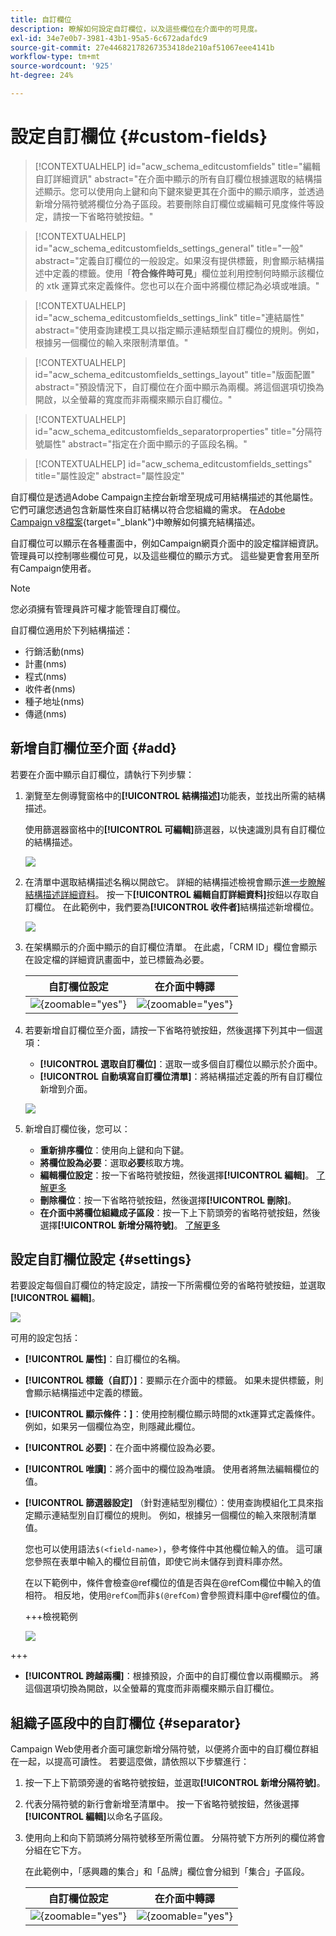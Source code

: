 ```yaml
---
title: 自訂欄位
description: 瞭解如何設定自訂欄位，以及這些欄位在介面中的可見度。
exl-id: 34e7e0b7-3981-43b1-95a5-6c672adafdc9
source-git-commit: 27e44682178267353418de210af51067eee4141b
workflow-type: tm+mt
source-wordcount: '925'
ht-degree: 24%

---
```



# 設定自訂欄位 {#custom-fields}

>[!CONTEXTUALHELP]
>id="acw_schema_editcustomfields"
>title="編輯自訂詳細資訊"
>abstract="在介面中顯示的所有自訂欄位根據選取的結構描述顯示。您可以使用向上鍵和向下鍵來變更其在介面中的顯示順序，並透過新增分隔符號將欄位分為子區段。若要刪除自訂欄位或編輯可見度條件等設定，請按一下省略符號按鈕。"

>[!CONTEXTUALHELP]
>id="acw_schema_editcustomfields_settings_general"
>title="一般"
>abstract="定義自訂欄位的一般設定。如果沒有提供標籤，則會顯示結構描述中定義的標籤。使用「**符合條件時可見**」欄位並利用控制何時顯示該欄位的 xtk 運算式來定義條件。您也可以在介面中將欄位標記為必填或唯讀。"

>[!CONTEXTUALHELP]
>id="acw_schema_editcustomfields_settings_link"
>title="連結屬性"
>abstract="使用查詢建模工具以指定顯示連結類型自訂欄位的規則。例如，根據另一個欄位的輸入來限制清單值。"

>[!CONTEXTUALHELP]
>id="acw_schema_editcustomfields_settings_layout"
>title="版面配置"
>abstract="預設情況下，自訂欄位在介面中顯示為兩欄。將這個選項切換為開啟，以全螢幕的寬度而非兩欄來顯示自訂欄位。"

>[!CONTEXTUALHELP]
>id="acw_schema_editcustomfields_separatorproperties"
>title="分隔符號屬性"
>abstract="指定在介面中顯示的子區段名稱。"

<!-- NOT USED IN THE UI?-->

>[!CONTEXTUALHELP]
>id="acw_schema_editcustomfields_settings"
>title="屬性設定"
>abstract="屬性設定"

自訂欄位是透過Adobe Campaign主控台新增至現成可用結構描述的其他屬性。 它們可讓您透過包含新屬性來自訂結構以符合您組織的需求。 在[Adobe Campaign v8檔案](https://experienceleague.adobe.com/docs/campaign/campaign-v8/developer/shemas-forms/extend-schema.html){target="_blank"}中瞭解如何擴充結構描述。

自訂欄位可以顯示在各種畫面中，例如Campaign網頁介面中的設定檔詳細資訊。 管理員可以控制哪些欄位可見，以及這些欄位的顯示方式。 這些變更會套用至所有Campaign使用者。

>[!NOTE]
>
>您必須擁有管理員許可權才能管理自訂欄位。

自訂欄位適用於下列結構描述：

* 行銷活動(nms)
* 計畫(nms)
* 程式(nms)
* 收件者(nms)
* 種子地址(nms)
* 傳遞(nms)

## 新增自訂欄位至介面 {#add}

若要在介面中顯示自訂欄位，請執行下列步驟：

1. 瀏覽至左側導覽窗格中的&#x200B;**[!UICONTROL 結構描述]**&#x200B;功能表，並找出所需的結構描述。

   使用篩選器窗格中的&#x200B;**[!UICONTROL 可編輯]**&#x200B;篩選器，以快速識別具有自訂欄位的結構描述。

   ![](assets/custom-fields-open.png)

1. 在清單中選取結構描述名稱以開啟它。 詳細的結構描述檢視會顯示[進一步瞭解結構描述詳細資料](../administration/schemas.md)。 按一下&#x200B;**[!UICONTROL 編輯自訂詳細資料]**&#x200B;按鈕以存取自訂欄位。 在此範例中，我們要為&#x200B;**[!UICONTROL 收件者]**&#x200B;結構描述新增欄位。

   ![](assets/custom-fields-edit.png)

1. 在架構顯示的介面中顯示的自訂欄位清單。 在此處，「CRM ID」欄位會顯示在設定檔的詳細資訊畫面中，並已標籤為必要。

   | 自訂欄位設定 | 在介面中轉譯 |
   |  ---  |  ---  |
   | ![](assets/custom-fields-detail.png){zoomable="yes"} | ![](assets/custom-fields-detail-crm.png){zoomable="yes"} |

1. 若要新增自訂欄位至介面，請按一下省略符號按鈕，然後選擇下列其中一個選項：

   * **[!UICONTROL 選取自訂欄位]**：選取一或多個自訂欄位以顯示於介面中。
   * **[!UICONTROL 自動填寫自訂欄位清單]**：將結構描述定義的所有自訂欄位新增到介面。

   ![](assets/custom-fields-add.png)

1. 新增自訂欄位後，您可以：

   * **重新排序欄位**：使用向上鍵和向下鍵。
   * **將欄位設為必要**：選取&#x200B;**必要**&#x200B;核取方塊。
   * **編輯欄位設定**：按一下省略符號按鈕，然後選擇&#x200B;**[!UICONTROL 編輯]**。 [了解更多](#settings)
   * **刪除欄位**：按一下省略符號按鈕，然後選擇&#x200B;**[!UICONTROL 刪除]**。
   * **在介面中將欄位組織成子區段**：按一下上下箭頭旁的省略符號按鈕，然後選擇&#x200B;**[!UICONTROL 新增分隔符號]**。 [了解更多](#separator)

## 設定自訂欄位設定 {#settings}

若要設定每個自訂欄位的特定設定，請按一下所需欄位旁的省略符號按鈕，並選取&#x200B;**[!UICONTROL 編輯]**。

![](assets/custom-fields-settings.png)

可用的設定包括：

* **[!UICONTROL 屬性]**：自訂欄位的名稱。
* **[!UICONTROL 標籤（自訂）]**：要顯示在介面中的標籤。 如果未提供標籤，則會顯示結構描述中定義的標籤。
* **[!UICONTROL 顯示條件：]**：使用控制欄位顯示時間的xtk運算式定義條件。 例如，如果另一個欄位為空，則隱藏此欄位。
* **[!UICONTROL 必要]**：在介面中將欄位設為必要。
* **[!UICONTROL 唯讀]**：將介面中的欄位設為唯讀。 使用者將無法編輯欄位的值。
* **[!UICONTROL 篩選器設定]** （針對連結型別欄位）：使用查詢模組化工具來指定顯示連結型別自訂欄位的規則。 例如，根據另一個欄位的輸入來限制清單值。

  您也可以使用語法`$(<field-name>)`，參考條件中其他欄位輸入的值。 這可讓您參照在表單中輸入的欄位目前值，即使它尚未儲存到資料庫亦然。

  在以下範例中，條件會檢查@ref欄位的值是否與在@refCom欄位中輸入的值相符。 相反地，使用`@refCom`而非`$(@refCom)`會參照資料庫中@ref欄位的值。

  +++檢視範例

  ![](assets/custom-fields-ref.png)

+++

* **[!UICONTROL 跨越兩欄]**：根據預設，介面中的自訂欄位會以兩欄顯示。 將這個選項切換為開啟，以全螢幕的寬度而非兩欄來顯示自訂欄位。

## 組織子區段中的自訂欄位 {#separator}

Campaign Web使用者介面可讓您新增分隔符號，以便將介面中的自訂欄位群組在一起，以提高可讀性。 若要這麼做，請依照以下步驟進行：

1. 按一下上下箭頭旁邊的省略符號按鈕，並選取&#x200B;**[!UICONTROL 新增分隔符號]**。

1. 代表分隔符號的新行會新增至清單中。 按一下省略符號按鈕，然後選擇&#x200B;**[!UICONTROL 編輯]**&#x200B;以命名子區段。

1. 使用向上和向下箭頭將分隔符號移至所需位置。 分隔符號下方所列的欄位將會分組在它下方。

   在此範例中，「感興趣的集合」和「品牌」欄位會分組到「集合」子區段。

   | 自訂欄位設定 | 在介面中轉譯 |
   |  ---  |  ---  |
   | ![](assets/custom-fields-separator.png){zoomable="yes"} | ![](assets/custom-fields-section.png){zoomable="yes"} |
